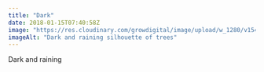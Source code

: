 ```yaml
---
title: "Dark"
date: 2018-01-15T07:40:58Z
image: "https://res.cloudinary.com/growdigital/image/upload/w_1280/v1544048353/darkness-27921560779.jpg"
imageAlt: "Dark and raining silhouette of trees"
---
```


Dark and raining
